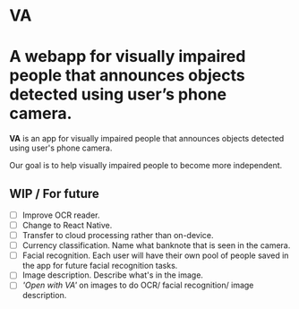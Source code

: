 # VA
A webapp for visually impaired people that announces objects detected using user’s phone camera.
=======



**VA** is an app for visually impaired people that announces objects detected using user's phone camera.

Our goal is to help visually impaired people to become more independent.

## WIP / For future

- [ ] Improve OCR reader.
- [ ] Change to React Native.
- [ ] Transfer to cloud processing rather than on-device.
- [ ] Currency classification. Name what banknote that is seen in the camera.
- [ ] Facial recognition. Each user will have their own pool of people saved in the app for future facial recognition tasks.
- [ ] Image description. Describe what's in the image.
- [ ] _'Open with VA'_ on images to do OCR/ facial recognition/ image description.
